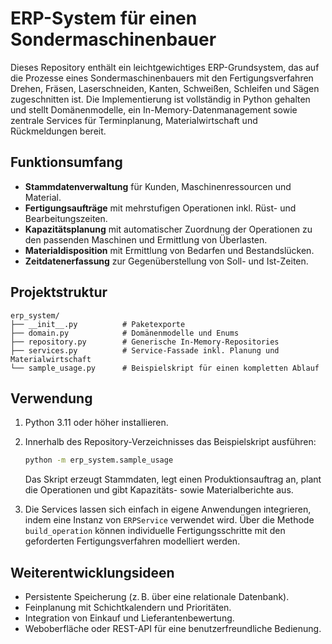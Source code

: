 # ERP-System für einen Sondermaschinenbauer

Dieses Repository enthält ein leichtgewichtiges ERP-Grundsystem, das auf die
Prozesse eines Sondermaschinenbauers mit den Fertigungsverfahren Drehen,
Fräsen, Laserschneiden, Kanten, Schweißen, Schleifen und Sägen zugeschnitten
ist. Die Implementierung ist vollständig in Python gehalten und stellt
Domänenmodelle, ein In-Memory-Datenmanagement sowie zentrale Services für
Terminplanung, Materialwirtschaft und Rückmeldungen bereit.

## Funktionsumfang

- **Stammdatenverwaltung** für Kunden, Maschinenressourcen und Material.
- **Fertigungsaufträge** mit mehrstufigen Operationen inkl. Rüst- und
  Bearbeitungszeiten.
- **Kapazitätsplanung** mit automatischer Zuordnung der Operationen zu den
  passenden Maschinen und Ermittlung von Überlasten.
- **Materialdisposition** mit Ermittlung von Bedarfen und Bestandslücken.
- **Zeitdatenerfassung** zur Gegenüberstellung von Soll- und Ist-Zeiten.

## Projektstruktur

```
erp_system/
├── __init__.py          # Paketexporte
├── domain.py            # Domänenmodelle und Enums
├── repository.py        # Generische In-Memory-Repositories
├── services.py          # Service-Fassade inkl. Planung und Materialwirtschaft
└── sample_usage.py      # Beispielskript für einen kompletten Ablauf
```

## Verwendung

1. Python 3.11 oder höher installieren.
2. Innerhalb des Repository-Verzeichnisses das Beispielskript ausführen:

   ```bash
   python -m erp_system.sample_usage
   ```

   Das Skript erzeugt Stammdaten, legt einen Produktionsauftrag an, plant die
   Operationen und gibt Kapazitäts- sowie Materialberichte aus.

3. Die Services lassen sich einfach in eigene Anwendungen integrieren, indem
   eine Instanz von `ERPService` verwendet wird. Über die Methode
   `build_operation` können individuelle Fertigungsschritte mit den geforderten
   Fertigungsverfahren modelliert werden.

## Weiterentwicklungsideen

- Persistente Speicherung (z. B. über eine relationale Datenbank).
- Feinplanung mit Schichtkalendern und Prioritäten.
- Integration von Einkauf und Lieferantenbewertung.
- Weboberfläche oder REST-API für eine benutzerfreundliche Bedienung.

